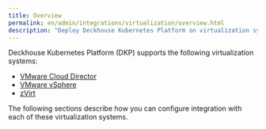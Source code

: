 ```yaml
---
title: Overview
permalink: en/admin/integrations/virtualization/overview.html
description: "Deploy Deckhouse Kubernetes Platform on virtualization systems including VMware vSphere, VMware Cloud Director, and zVirt."
---
```


Deckhouse Kubernetes Platform (DKP) supports the following virtualization systems:

* [VMware Cloud Director](./vcd/connection-and-authorization.html)
* [VMware vSphere](./vsphere/authorization.html)
* [zVirt](./zvirt/authorization.html)

The following sections describe how you can configure integration with each of these virtualization systems.

